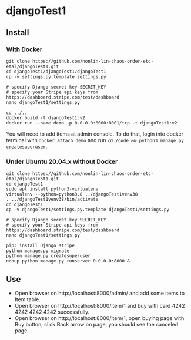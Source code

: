 # djangoTest1

## Install

### With Docker

```shell
git clone https://github.com/nonlin-lin-chaos-order-etc-etal/djangoTest1.git
cd djangoTest1/djangoTest1/djangoTest1
cp -v settings.py.template settings.py

# specify Django secret key SECRET_KEY
# specify your Stripe api keys from https://dashboard.stripe.com/test/dashboard
nano djangoTest1/settings.py 

cd ../..
docker build -t djangoTest1:v2
docker run --name demo -p 0.0.0.0:8000:8001/tcp -t djangoTest1:v2 
```

You will need to add items at admin console. To do that, login into docker terminal with `docker attach demo` and
run `cd /code && python3 manage.py createsuperuser`.

### Under Ubuntu 20.04.x without Docker

```shell
git clone https://github.com/nonlin-lin-chaos-order-etc-etal/djangoTest1.git
cd djangoTest1
sudo apt install python3-virtualenv
virtualenv --python=python3.8 ../djangoTest1venv38
. ../djangoTest1venv38/bin/activate
cd djangoTest1
cp -v djangoTest1/settings.py.template djangoTest1/settings.py

# specify Django secret key SECRET_KEY
# specify your Stripe api keys from https://dashboard.stripe.com/test/dashboard
nano djangoTest1/settings.py 

pip3 install Django stripe
python manage.py migrate
python manage.py createsuperuser
nohup python manage.py runserver 0.0.0.0:8000 &
```

## Use

 * Open browser on http://localhost:8000/admin/ and add some items to Item table.
 * Open browser on http://localhost:8000/item/1 and buy with card 4242 4242 4242 4242 successfully.
 * Open browser on http://localhost:8000/item/1, open buying page with Buy button, click Back arrow on page, you should see the canceled page.
